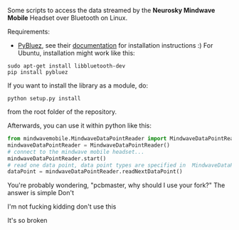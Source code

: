 Some scripts to access the data streamed by the **Neurosky Mindwave Mobile** Headset over Bluetooth on Linux.

Requirements:
* [PyBluez](http://code.google.com/p/pybluez/), see their [documentation](http://code.google.com/p/pybluez/wiki/Documentation) for installation instructions :)
For Ubuntu, installation might work like this:
```
sudo apt-get install libbluetooth-dev
pip install pybluez
```


If you want to install the library as a module, do:
```
python setup.py install
```
from the root folder of the repository.

Afterwards, you can use it within python like this:

```python
from mindwavemobile.MindwaveDataPointReader import MindwaveDataPointReader
mindwaveDataPointReader = MindwaveDataPointReader()
# connect to the mindwave mobile headset...
mindwaveDataPointReader.start()
# read one data point, data point types are specified in  MindwaveDataPoints.py'
dataPoint = mindwaveDataPointReader.readNextDataPoint()
``` 
You're probably wondering, "pcbmaster, why should I use your fork?"
The answer is simple
Don't


I'm not fucking kidding don't use this

It's so broken
